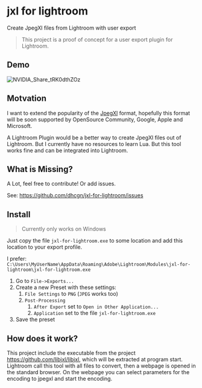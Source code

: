# jxl for lightroom
Create JpegXl files from Lightroom with user export

> This project is a proof of concept for a user export plugin for Lightroom.

## Demo

![NVIDIA_Share_tRK0dthZOz](https://user-images.githubusercontent.com/6566207/175048881-752dff3f-ebec-474e-8806-7aac51d33574.gif)

## Motvation

I want to extend the popularity of the [JpegXl](https://jpegxl.com/) format, hopefully this format will be soon supported by OpenSource Community, Google, Apple and Microsoft.

A Lightroom Plugin would be a better way to create JpegXl files out of Lightroom. But I currently have no resources to learn Lua. But this tool works fine and can be integrated into Lightroom.

## What is Missing?

A Lot, feel free to contribute! Or add issues.

See: https://github.com/dhcgn/jxl-for-lightroom/issues

## Install

> Currently only works on Windows

Just copy the file `jxl-for-lightroom.exe` to some location and add this location to your export profile.

I prefer: `C:\Users\MyUserName\AppData\Roaming\Adobe\Lightroom\Modules\jxl-for-lightroom\jxl-for-lightroom.exe`

1. Go to `File->Exports...`
2. Create a new Preset with these settings:
   1. `File Settings` to `PNG` (`JPEG` works too)
   2. `Post-Processing` 
      1. `After Export` set to `Open in Other Application...`
      2. `Application` set to the file `jxl-for-lightroom.exe`
3. Save the preset

## How does it work?

This project include the executable from the project https://github.com/libjxl/libjxl, which will be extracted at program start.
Lightroom call this tool with all files to convert, then a webpage is opened in the standard browser.
On the webpage you can select parameters for the encoding to jpegxl and start the encoding.

